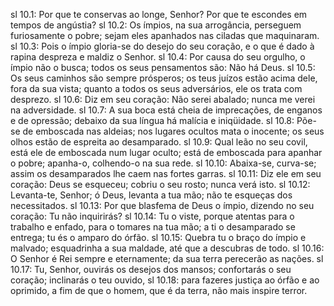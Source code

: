 sl 10.1: Por que te conservas ao longe, Senhor? Por que te escondes em tempos de angústia?
sl 10.2: Os ímpios, na sua arrogância, perseguem furiosamente o pobre; sejam eles apanhados nas ciladas que maquinaram.
sl 10.3: Pois o ímpio gloria-se do desejo do seu coração, e o que é dado à rapina despreza e maldiz o Senhor.
sl 10.4: Por causa do seu orgulho, o ímpio não o busca; todos os seus pensamentos são: Não há Deus.
sl 10.5: Os seus caminhos são sempre prósperos; os teus juízos estão acima dele, fora da sua vista; quanto a todos os seus adversários, ele os trata com desprezo.
sl 10.6: Diz em seu coração: Não serei abalado; nunca me verei na adversidade.
sl 10.7: A sua boca está cheia de imprecações, de enganos e de opressão; debaixo da sua língua há malícia e iniqüidade.
sl 10.8: Põe-se de emboscada nas aldeias; nos lugares ocultos mata o inocente; os seus olhos estão de espreita ao desamparado.
sl 10.9: Qual leão no seu covil, está ele de emboscada num lugar oculto; está de emboscada para apanhar o pobre; apanha-o, colhendo-o na sua rede.
sl 10.10: Abaixa-se, curva-se; assim os desamparados lhe caem nas fortes garras.
sl 10.11: Diz ele em seu coração: Deus se esqueceu; cobriu o seu rosto; nunca verá isto.
sl 10.12: Levanta-te, Senhor; ó Deus, levanta a tua mão; não te esqueças dos necessitados.
sl 10.13: Por que blasfema de Deus o ímpio, dizendo no seu coração: Tu não inquirirás?
sl 10.14: Tu o viste, porque atentas para o trabalho e enfado, para o tomares na tua mão; a ti o desamparado se entrega; tu és o amparo do órfão.
sl 10.15: Quebra tu o braço do ímpio e malvado; esquadrinha a sua maldade, até que a descubras de todo.
sl 10.16: O Senhor é Rei sempre e eternamente; da sua terra perecerão as nações.
sl 10.17: Tu, Senhor, ouvirás os desejos dos mansos; confortarás o seu coração; inclinarás o teu ouvido,
sl 10.18: para fazeres justiça ao órfão e ao oprimido, a fim de que o homem, que é da terra, não mais inspire terror.
